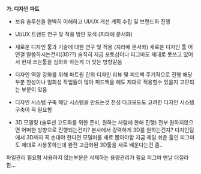 **가. 디자인 파트**

- 보유 솔루션을 완벽히 이해하고 UI/UX 개선 계획 수립 및 브랜드화 진행
- UI/UX 트렌드 연구 및 적용 방안 모색 (지라에 문서화)
- 새로운 디자인 툴과 기술에 대한 연구 및 적용 (지라에 문서화)
	  새로운 디자인 툴 어떤걸 말씀하시는건지(3D??) 솔직히 지금 포토샵이나 피그마도 제대로 못쓰고 있어서 현재 쓰는툴을 심화화 하는게 더 맞는 방향같음 
	  
- 디자인 역량 강화를 위해 파트원 간의 디자인 리뷰 및 피드백 주기적으로 진행
	해당 부분 찬성이나 일회성 작업들이 많아 피드백을 해도 제대로 적용할수 있을지 고민되는 부분이 있음 
	  
- 디자인 시스템 구축
	  해당 시스템을 만드는것 찬성 다크모드도 고려한 디자인 시스템구축이 꼭 필요함 
	  
- 3D 모델링 (솔루션 고도화를 위한 준비, 원하는 사람에 한해 진행)
	  전부 원하지않으면 어떠한 방향으로 진행되는건지? 본사에서 강력하게 3D를 원하는건지? 디자인팀에서 3D까지 꼭 손대야 한다면 모델러를 새로 뽑아야함 지금 제일 쉬운 툴인 피그마도 제대로 사용못하는데 완전 고급화된 3D툴을 새로 배운다는건 좀.. 

파일관리 필요함 사용하지 않는부분은 삭제하는 용량관리가 필요 피그마 맨날 터질라함...
